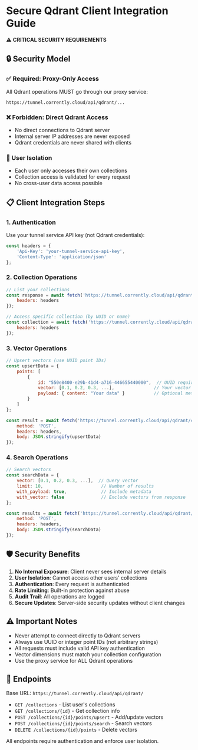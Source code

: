 # Secure Qdrant Client Integration Guide

⚠️ **CRITICAL SECURITY REQUIREMENTS**

## 🔒 Security Model

### ✅ Required: Proxy-Only Access
All Qdrant operations MUST go through our proxy service:
```
https://tunnel.corrently.cloud/api/qdrant/...
```

### ❌ Forbidden: Direct Qdrant Access
- No direct connections to Qdrant server
- Internal server IP addresses are never exposed
- Qdrant credentials are never shared with clients

### 🔐 User Isolation
- Each user only accesses their own collections
- Collection access is validated for every request
- No cross-user data access possible

## 📋 Client Integration Steps

### 1. Authentication
Use your tunnel service API key (not Qdrant credentials):
```javascript
const headers = {
    'Api-Key': 'your-tunnel-service-api-key',
    'Content-Type': 'application/json'
};
```

### 2. Collection Operations
```javascript
// List your collections
const response = await fetch('https://tunnel.corrently.cloud/api/qdrant/collections', {
    headers: headers
});

// Access specific collection (by UUID or name)
const collection = await fetch('https://tunnel.corrently.cloud/api/qdrant/collections/your-collection-uuid', {
    headers: headers
});
```

### 3. Vector Operations
```javascript
// Upsert vectors (use UUID point IDs)
const upsertData = {
    points: [
        {
            id: "550e8400-e29b-41d4-a716-446655440000",  // UUID required
            vector: [0.1, 0.2, 0.3, ...],               // Your vector data
            payload: { content: "Your data" }           // Optional metadata
        }
    ]
};

const result = await fetch('https://tunnel.corrently.cloud/api/qdrant/collections/your-collection-uuid/points/upsert', {
    method: 'POST',
    headers: headers,
    body: JSON.stringify(upsertData)
});
```

### 4. Search Operations
```javascript
// Search vectors
const searchData = {
    vector: [0.1, 0.2, 0.3, ...],  // Query vector
    limit: 10,                      // Number of results
    with_payload: true,             // Include metadata
    with_vector: false              // Exclude vectors from response
};

const results = await fetch('https://tunnel.corrently.cloud/api/qdrant/collections/your-collection-uuid/points/search', {
    method: 'POST',
    headers: headers,
    body: JSON.stringify(searchData)
});
```

## 🛡️ Security Benefits

1. **No Internal Exposure**: Client never sees internal server details
2. **User Isolation**: Cannot access other users' collections
3. **Authentication**: Every request is authenticated
4. **Rate Limiting**: Built-in protection against abuse
5. **Audit Trail**: All operations are logged
6. **Secure Updates**: Server-side security updates without client changes

## ⚠️ Important Notes

- Never attempt to connect directly to Qdrant servers
- Always use UUID or integer point IDs (not arbitrary strings)
- All requests must include valid API key authentication
- Vector dimensions must match your collection configuration
- Use the proxy service for ALL Qdrant operations

## 🔗 Endpoints

Base URL: `https://tunnel.corrently.cloud/api/qdrant/`

- `GET /collections` - List user's collections
- `GET /collections/{id}` - Get collection info
- `POST /collections/{id}/points/upsert` - Add/update vectors
- `POST /collections/{id}/points/search` - Search vectors
- `DELETE /collections/{id}/points` - Delete vectors

All endpoints require authentication and enforce user isolation.

